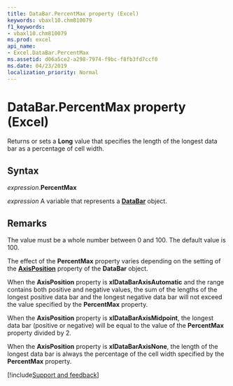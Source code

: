 ```yaml
---
title: DataBar.PercentMax property (Excel)
keywords: vbaxl10.chm810079
f1_keywords:
- vbaxl10.chm810079
ms.prod: excel
api_name:
- Excel.DataBar.PercentMax
ms.assetid: d06a5ce2-a298-7974-f9bc-f8fb3fd7ccf0
ms.date: 04/23/2019
localization_priority: Normal
---
```



# DataBar.PercentMax property (Excel)

Returns or sets a **Long** value that specifies the length of the longest data bar as a percentage of cell width.


## Syntax

_expression_.**PercentMax**

_expression_ A variable that represents a **[DataBar](Excel.DataBar.md)** object.


## Remarks

The value must be a whole number between 0 and 100. The default value is 100.

The effect of the **PercentMax** property varies depending on the setting of the **[AxisPosition](Excel.DataBar.AxisPosition.md)** property of the **DataBar** object. 

When the **AxisPosition** property is **xlDataBarAxisAutomatic** and the range contains both positive and negative values, the sum of the lengths of the longest positive data bar and the longest negative data bar will not exceed the value specified by the **PercentMax** property. 

When the **AxisPosition** property is **xlDataBarAxisMidpoint**, the longest data bar (positive or negative) will be equal to the value of the **PercentMax** property divided by 2. 

When the **AxisPosition** property is **xlDataBarAxisNone**, the length of the longest data bar is always the percentage of the cell width specified by the **PercentMax** property.




[!include[Support and feedback](~/includes/feedback-boilerplate.md)]